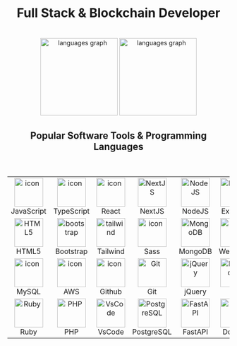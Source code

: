 ###

<h1 align="center">Full Stack & Blockchain Developer</h1>

###

<br clear="both">

<div align="center">
  <img src="https://github-readme-stats.vercel.app/api/top-langs?username=srdev23&locale=en&hide_title=true&layout=compact&card_width=440&langs_count=8&theme=dracula&hide_border=true&order=2" height="175" alt="languages graph"  />
  <img src="https://streak-stats.demolab.com/?user=srdev23&theme=neon&hide_border=true&card_width=440" height="175" alt="languages graph"  />
</div>

###

<h2 align="center">Popular Software Tools & Programming Languages</h2>

###

<br clear="both">

<table align="center">
  <tr>
    <td align="center" width="128">
        <img src="https://techstack-generator.vercel.app/js-icon.svg" alt="icon" width="65" height="65" />
      <br>JavaScript
    </td>
    <td align="center" width="128">
        <img src="https://techstack-generator.vercel.app/ts-icon.svg" alt="icon" width="65" height="65" />
      <br>TypeScript
    </td>
    <td align="center" width="128">
        <img src="https://techstack-generator.vercel.app/react-icon.svg" alt="icon" width="65" height="65" />
      <br>React
    </td>
    <td align="center" width="128">
        <img src="https://skillicons.dev/icons?i=nextjs" width="65" height="65" alt="NextJS" />
      <br>NextJS
    </td>
    <td align="center" width="128">
        <img src="https://skillicons.dev/icons?i=nodejs" width="65" height="65" alt="NodeJS" />
      <br>NodeJS
    </td>
    <td align="center" width="128">
        <img src="https://skillicons.dev/icons?i=express" width="65" height="65" alt="Express" />
      <br>Express
    </td>
  </tr>
  <tr>
    <td align="center"  width="128">
        <img src="https://skillicons.dev/icons?i=html" width="65" height="65" alt="HTML5" />
      <br>HTML5
    </td>
     <td align="center"  width="128">
        <img src="https://skillicons.dev/icons?i=bootstrap" width="65" height="65" alt="bootstrap" />
      <br>Bootstrap
    </td>
    <td align="center" width="128">
        <img src="https://skillicons.dev/icons?i=tailwind" width="65" height="65" alt="tailwind" />
      <br>Tailwind
    </td>
    <td align="center" width="128">
        <img src="https://techstack-generator.vercel.app/sass-icon.svg" alt="icon" width="65" height="65" />
      <br>Sass
    </td>
    <td align="center" width="128">
        <img src="https://skillicons.dev/icons?i=mongodb" width="65" height="65" alt="MongoDB" />
      <br>MongoDB
    </td>
    <td align="center" width="128">
        <img src="https://techstack-generator.vercel.app/webpack-icon.svg" alt="icon" width="65" height="65" />
      <br>Webpack
    </td>
  </tr>
  <tr>
    <td align="center" width="128">
        <img src="https://techstack-generator.vercel.app/mysql-icon.svg" alt="icon" width="65" height="65" />
      <br>MySQL
    </td>
    <td align="center" width="128">
        <img src="https://techstack-generator.vercel.app/aws-icon.svg" alt="icon" width="65" height="65" />
      <br>AWS
    </td>
    <td align="center" width="128">
        <img src="https://techstack-generator.vercel.app/github-icon.svg" alt="icon" width="65" height="65" />
      <br>Github
    </td>
    <td align="center" width="128"> 
        <img src="https://user-images.githubusercontent.com/25181517/192108372-f71d70ac-7ae6-4c0d-8395-51d8870c2ef0.png" width="65" height="65" alt="Git" />
      <br>Git
    </td>
    <td align="center" width="128">
        <img src="https://skillicons.dev/icons?i=jquery" width="65" height="65" alt="jQuery" />
      <br>jQuery
    </td>
      <td align="center" width="128">
        <img src="https://skillicons.dev/icons?i=go" width="65" height="65" alt="MongoDB" />
      <br>Go
    </td>
    </tr>
    <tr>
        <td align="center" width="128">
        <img src="https://skillicons.dev/icons?i=ruby" width="65" height="65" alt="Ruby" />
      <br>Ruby
      </td>
    <td align="center" width="128">
        <img src="https://skillicons.dev/icons?i=php" width="65" height="65" alt="PHP" />
      <br>PHP
    </td>
            <td align="center" width="128">
        <img src="https://skillicons.dev/icons?i=vscode" width="65" height="65" alt="VsCode" />
      <br>VsCode
    </td>
    <td align="center" width="128">
        <img src="https://skillicons.dev/icons?i=postgres" width="65" height="65" alt="PostgreSQL" />
      <br>PostgreSQL
    </td>
       <td align="center" width="128">
        <img src="https://skillicons.dev/icons?i=fastapi" width="65" height="65" alt="FastAPI" />
      <br>FastAPI
    </td>
    <td align="center" width="128">
        <img src="https://techstack-generator.vercel.app/docker-icon.svg" alt="icon" width="65" height="65" />
      <br>Docker
    </td>
 </tr>
</table>
